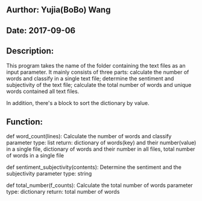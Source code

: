 ##  Aurthor: Yujia(BoBo) Wang
##  Date: 2017-09-06

##  Description:

This program takes the name of the folder containing the text files as an input parameter. It mainly consists of three parts: calculate the number of words and classify in a single text file; determine the sentiment and subjectivity of the text file; calculate the total number of words and unique words contained all text files.

In addition, there's a block to sort the dictionary by value.

##  Function:

def word_count(lines): Calculate the number of words and classify
parameter type: list
return: dictionary of words(key) and their number(value) in a single file,
        dictionary of words and their number in all files,
        total number of words in a single file

def sentiment_subjectivity(contents): Determine the sentiment and the subjectivity 
parameter type: string

def total_number(f_counts): Calculate the total number of words
parameter type: dictionary
return: total number of words